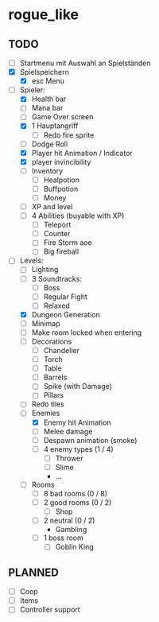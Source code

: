 # rogue_like

## TODO

- [ ] Startmenu mit Auswahl an Spielständen
- [x] Spielspeichern
	- [x] esc Menu
- [ ] Spieler:
	- [x] Health  bar
	- [ ] Mana bar
	- [ ] Game Over screen
	- [x] 1 Hauptangriff
		- [ ] Redo fire sprite
	- [ ] Dodge Roll
	- [x] Player hit Animation / Indicator
	- [x] player invincibility
	- [ ] Inventory
		- [ ] Healpotion
		- [ ] Buffpotion
		- [ ] Money
	- [ ] XP and level
	- [ ] 4 Abilities (buyable with XP)
		- [ ] Teleport
		- [ ] Counter
		- [ ] Fire Storm aoe
		- [ ] Big fireball
- [ ] Levels:
	- [ ] Lighting
	- [ ] 3 Soundtracks:
		- [ ] Boss
		- [ ] Regular Fight
		- [ ] Relaxed
	- [x] Dungeon Generation
	- [ ] Minimap
	- [ ] Make room locked when entering
	- [ ] Decorations
		- [ ] Chandelier
		- [ ] Torch
		- [ ] Table
		- [ ] Barrels
		- [ ] Spike (with Damage)
		- [ ] Pillars
	- [ ] Redo tiles
	- [ ] Enemies
		- [x] Enemy hit Animation
		- [ ] Melee damage
		- [ ] Despawn animation (smoke)
		- [ ] 4 enemy types (1 / 4)
			- [ ] Thrower
			- [ ] Slime
			- ...
	- [ ] Rooms
		- [ ] 8 bad rooms (0 / 8)
		- [ ] 2 good rooms (0 / 2)
			- [ ] Shop
		- [ ] 2 neutral (0 / 2)
			- Gambling
		- [ ] 1 boss room
			- [ ] Goblin King

## PLANNED

- [ ] Coop
- [ ] Items
- [ ] Controller support
